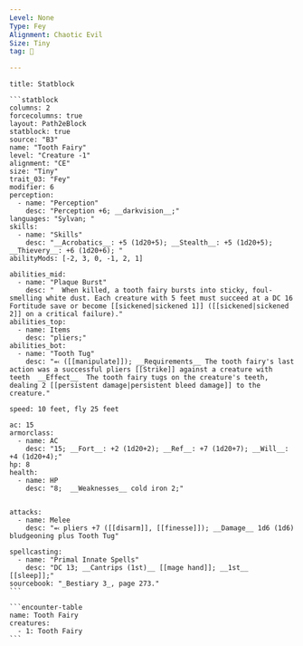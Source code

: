 ```yaml
---
Level: None
Type: Fey
Alignment: Chaotic Evil
Size: Tiny
tag: 👹

---
```


````ad-info
title: Statblock

```statblock
columns: 2
forcecolumns: true
layout: Path2eBlock
statblock: true
source: "B3"
name: "Tooth Fairy"
level: "Creature -1"
alignment: "CE"
size: "Tiny"
trait_03: "Fey"
modifier: 6
perception:
  - name: "Perception"
    desc: "Perception +6; __darkvision__;"
languages: "Sylvan; "
skills:
  - name: "Skills"
    desc: "__Acrobatics__: +5 (1d20+5); __Stealth__: +5 (1d20+5); __Thievery__: +6 (1d20+6); "
abilityMods: [-2, 3, 0, -1, 2, 1]

abilities_mid:
  - name: "Plaque Burst"
    desc: "  When killed, a tooth fairy bursts into sticky, foul-smelling white dust. Each creature with 5 feet must succeed at a DC 16 Fortitude save or become [[sickened|sickened 1]] ([[sickened|sickened 2]] on a critical failure)."
abilities_top:
  - name: Items
    desc: "pliers;"
abilities_bot:
  - name: "Tooth Tug"
    desc: "⬻ ([[manipulate]]); __Requirements__ The tooth fairy's last action was a successful pliers [[Strike]] against a creature with teeth  __Effect__  The tooth fairy tugs on the creature's teeth, dealing 2 [[persistent damage|persistent bleed damage]] to the creature."

speed: 10 feet, fly 25 feet

ac: 15
armorclass:
  - name: AC
    desc: "15; __Fort__: +2 (1d20+2); __Ref__: +7 (1d20+7); __Will__: +4 (1d20+4);"
hp: 8
health:
  - name: HP
    desc: "8;  __Weaknesses__ cold iron 2;"


attacks:
  - name: Melee
    desc: "⬻ pliers +7 ([[disarm]], [[finesse]]); __Damage__ 1d6 (1d6) bludgeoning plus Tooth Tug"

spellcasting:
  - name: "Primal Innate Spells"
    desc: "DC 13; __Cantrips (1st)__ [[mage hand]]; __1st__ [[sleep]];"
sourcebook: "_Bestiary 3_, page 273."
```

```encounter-table
name: Tooth Fairy
creatures:
  - 1: Tooth Fairy
```

````


